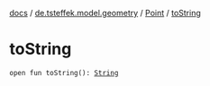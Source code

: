 [docs](../../index.md) / [de.tsteffek.model.geometry](../index.md) / [Point](index.md) / [toString](./to-string.md)

# toString

`open fun toString(): `[`String`](https://kotlinlang.org/api/latest/jvm/stdlib/kotlin/-string/index.html)